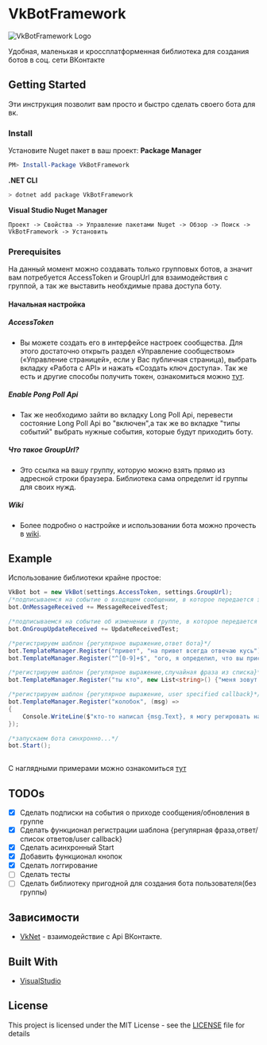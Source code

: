 # VkBotFramework
![VkBotFramework Logo](https://github.com/truecooler/VkBotFramework/raw/master/vkbotframework.png)

Удобная, маленькая и кроссплатформенная библиотека для создания ботов в соц. сети ВКонтакте
## Getting Started
Эти инструкция позволит вам просто и быстро сделать своего бота для вк.

### Install
Установите Nuget пакет в ваш проект:
**Package Manager**
``` powershell
PM> Install-Package VkBotFramework
```
**.NET CLI**
``` bash
> dotnet add package VkBotFramework
```
**Visual Studio Nuget Manager**
```
Проект -> Свойства -> Управление пакетами Nuget -> Обзор -> Поиск -> VkBotFramework -> Установить
```

### Prerequisites
На данный момент можно создавать только групповых ботов, а значит вам потребуется AccessToken и GroupUrl для взаимодействия с группой, а так же выставить необхдимые права доступа боту.

#### Начальная настройка
##### AccessToken
- Вы можете создать его в интерфейсе настроек сообщества. Для этого достаточно открыть раздел «Управление сообществом» («Управление страницей», если у Вас публичная страница), выбрать вкладку «Работа с API» и нажать «Создать ключ доступа». Так же есть и другие способы получить токен, ознакомиться можно [тут](https://vk.com/dev/access_token).
##### Enable Pong Poll Api
- Так же необходимо зайти во вкладку Long Poll Api, перевести состояние Long Poll Api во "включен",а так же во вкладке "типы событий" выбрать нужные события, которые будут приходить боту.
##### Что такое GroupUrl?
- Это ссылка на вашу группу, которую можно взять прямо из адресной строки браузера. Библиотека сама определит id группы для своих нужд.
##### Wiki
- Более подробно о настройке и использовании бота можно прочесть в [wiki](https://github.com/truecooler/VkBotFramework/wiki).
## Example
Использование библиотеки крайне простое:

```c#
VkBot bot = new VkBot(settings.AccessToken, settings.GroupUrl);
/*подписываемся на событие о входящем сообщении, в которое передается экземпляр сообщения*/
bot.OnMessageReceived += MessageReceivedTest; 

/*подписываемся на событие об изменении в группе, в которое передается экземпляр события в группе*/
bot.OnGroupUpdateReceived += UpdateReceivedTest; 

/*регистрируем шаблон {регулярное выражение,ответ бота}*/
bot.TemplateManager.Register("привет", "на привет всегда отвечаю кусь"); 
bot.TemplateManager.Register("^[0-9]+$", "ого, я определил, что вы прислали мне число!");

/*регистрируем шаблон {регулярное выражение,случайная фраза из списка}*/
bot.TemplateManager.Register("ты кто", new List<string>() {"меня зовут мишутка","вы о ком","не говори так со мной","а ты кто?"}); 

/*регистрируем шаблон {регулярное выражение, user specified callback}*/
bot.TemplateManager.Register("колобок", (msg) =>
{
	Console.WriteLine($"кто-то написал {msg.Text}, я могу регировать на эту фразу так, как я хочу! system(\"reboot\")");
});

/*запускаем бота синхронно...*/
bot.Start();
        
```
С наглядными примерами можно ознакомиться [тут](https://github.com/truecooler/VkBotFramework/tree/master/VkBotFramework.Examples)

## TODOs
- [x] Сделать подписки на события о приходе сообщения/обновления в группе
- [x] Сделать функционал регистрации шаблона {регулярная фраза,ответ/список ответов/user callback}
- [x] Сделать асинхронный Start
- [x] Добавить функционал кнопок
- [x] Сделать логгирование
- [ ] Сделать тесты
- [ ] Сделать библиотеку пригодной для создания бота пользователя(без группы)

## Зависимости

* [VkNet](https://github.com/vknet/vk) - взаимодействие с Api ВКонтакте.

## Built With

* [VisualStudio](http://visualstudio.com)

## License

This project is licensed under the MIT License - see the [LICENSE](LICENSE) file for details
